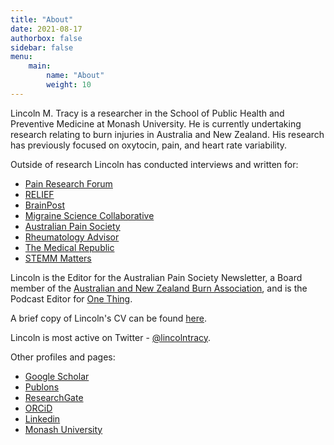 ```yaml
---
title: "About"
date: 2021-08-17
authorbox: false
sidebar: false
menu: 
    main: 
        name: "About"
        weight: 10
---
```


Lincoln M. Tracy is a researcher in the School of Public Health and Preventive Medicine at Monash University. He is currently undertaking research relating to burn injuries in Australia and New Zealand. His research has previously focused on oxytocin, pain, and heart rate variability.

Outside of research Lincoln has conducted interviews and written for:
- [Pain Research Forum](https://www.painresearchforum.org/)
- [RELIEF](http://relief.news/home/)
- [BrainPost](https://www.brainpost.co/)
- [Migraine Science Collaborative](https://www.migrainecollaborative.org/home)
- [Australian Pain Society](https://www.apsoc.org.au/)
- [Rheumatology Advisor](https://www.rheumatologyadvisor.com/)
- [The Medical Republic](https://medicalrepublic.com.au/)
- [STEMM Matters](https://stemmatters.com.au/)

Lincoln is the Editor for the Australian Pain Society Newsletter, a Board member of the [Australian and New Zealand Burn Association](https://anzba.org.au/), and is the Podcast Editor for [One Thing](http://onething.painsci.org/). 

A brief copy of Lincoln's CV can be found [here](/files/content/about/TracyCV-May2023.pdf). 

Lincoln is most active on Twitter - [@lincolntracy](https://twitter.com/lincolntracy).

Other profiles and pages:
- [Google Scholar](https://scholar.google.com.au/citations?hl=en&user=aNS-g-AAAAAJ) 
- [Publons](https://publons.com/researcher/1310556/lincoln-m-tracy/peer-review/) 
- [ResearchGate](https://www.researchgate.net/profile/Lincoln-Tracy-2) 
- [ORCiD](https://orcid.org/0000-0002-9783-6415) 
- [Linkedin](https://www.linkedin.com/in/lincoln-tracy-phd-14566979/)
- [Monash University](https://research.monash.edu/en/persons/lincoln-tracy)